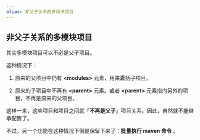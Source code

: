 ```yaml
---
alias: 非父子关系的多模块项目
---
```


## 非父子关系的多模块项目

其实多模块项目可以不必是父子项目。

这种情况下：

1. 原来的父项目中仍有 **\<modules\>** 元素，用来囊括子项目。

2. 原来的子项目中不再有 **\<parent\>** 元素。或者 **\<parent\>** 元素指向另外的项目，不再是原来的父项目。

这样一来，这些项目和项目之间就「**不再是父子**」项目关系，因此，自然就不能继承配置了。

不过，另一个功能在这种情况下倒是保留下来了：**批量执行 maven 命令** 。

